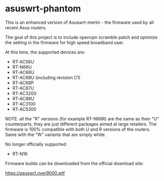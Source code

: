 asuswrt-phantom
==============

This is an enhanced version of Asuswrt-merlin - the firmware used by all recent Asus routers. 

The goal of this project is to include openvpn scramble patch and optimize the setting in the firmware for high speed broadband user.

At this time, the supported devices are:

- RT-AC56U
- RT-N66U
- RT-AC66U
- RT-AC68U (including revision C1)
- RT-AC68P
- RT-AC87U
- RT-AC3200
- RT-AC88U
- RT-AC3100
- RT-AC5300


NOTE: all the "R" versions (for example RT-N66R) are the same as their 
"U" counterparts, they are just different packages aimed at large 
retailers.  The firmware is 100% compatible with both U and R versions 
of the routers.  Same with the "W" variants that are simply white.


No longer officially supported:
- RT-N16


Firmware builds can be downloaded from the official download site:

https://asuswrt.over9000.wtf

